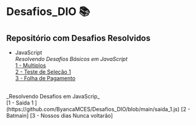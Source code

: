 # Desafios_DIO 📚
## Repositório com Desafios Resolvidos
* JavaScript <br>
_Resolvendo Desafios Básicos em JavaScript <br>_
[1 - Multiplos](https://github.com/ByancaMCES/Desafios_DIO/blob/main/Multiplos.js)<br>
[2 - Teste de Seleção 1](https://github.com/ByancaMCES/Desafios_DIO/blob/main/teste_de_selecao.js)<br>
[3 - Folha de Pagamento](https://github.com/ByancaMCES/Desafios_DIO/blob/main/Folha_de_pagamento.js) <br>
<br>
_Resolvendo Desafios em JavaScrip_ <br>
[1 - Saida 1 ](https://github.com/ByancaMCES/Desafios_DIO/blob/main/saida_1.js)
[2 - Batmain]
[3 - Nossos dias Nunca voltarão]

